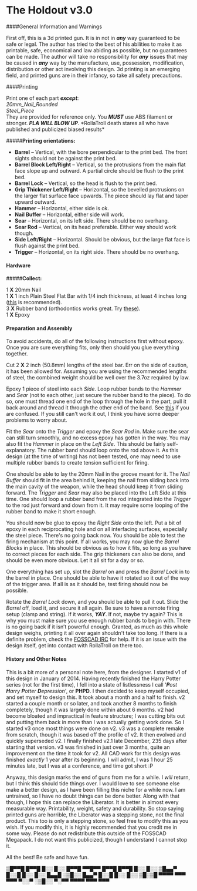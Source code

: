 # The Holdout v3.0

####General Information and Warnings

First off, this is a 3d printed gun. It is in not in ___any___ way guaranteed to be safe or legal. The author has tried to the best of his abilities to make it as printable, safe, economical and law abiding as possible, but no guarantees can be made. The author will take no responsibility for ___any___ issues that may be caused in ___any___ way by the manufacture, use, possession, modification, distribution or other act involving this design. 3d printing is an emerging field, and printed guns are in their infancy, so take all safety precautions.

####Printing

Print one of each part ***except***:  
_20mm\_Nail\_Rounded_  
_Steel\_Piece_  
They are provided for reference only.
You ___MUST___ use ABS filament or stronger. ___PLA WILL BLOW UP___.
\*RollaTroll death stares all who have published and publicized biased results\*

#####**Printing orientations:**  

* **Barrel** – Vertical, with the bore perpendicular to the print bed. The front sights should not be against the print bed.   
* **Barrel Block Left/Right** – Vertical, so the protrusions from the main flat face slope up and outward. A partial circle should be flush to the print bed.
* **Barrel Lock** – Vertical, so the head is flush to the print bed.
* **Grip Thickener Left/Right** – Horizontal, so the bevelled protrusions on the larger flat surface face upwards. The piece should lay flat and taper upward outward.
* **Hammer** – Horizontal, either side is ok.
* **Nail Buffer** – Horizontal, either side will work.
* **Sear** – Horizontal, on its left side. There should be no overhang.
* **Sear Rod** – Vertical, on its head preferable. Either way should work though.
* **Side Left/Right** – Horizontal. Should be obvious, but the large flat face is flush against the print bed.
* **Trigger** – Horizontal, on its right side. There should be no overhang.

#### Hardware

#####**Collect:**  

1 **X** 20mm Nail  
1 **X** 1 inch Plain Steel Flat Bar with 1/4 inch thickness, at least 4 inches long ([this](http://x0.no/ir7s "The Home Depot") is recommended).  
3 **X** Rubber band (orthodontics works great. Try [these](http://x0.no/irsu "Amazon")).  
1 **X** Epoxy

#### Preparation and Assembly

To avoid accidents, do all of the following instructions first without epoxy. Once you are sure everything fits, only then should you glue everything together.

Cut 2 **X** 2 inch (50.8mm) lengths of the steel bar. Err on the side of caution, it has been allowed for. Assuming you are using the recommended lengths of steel, the combined weight should be well over the 3.7oz required by law.

Epoxy 1 piece of steel into each _Side_. Loop rubber bands to the _Hammer_ and _Sear_ (not to each other, just secure the rubber band to the piece). To do so, one must thread one end of the loop through the hole in the part, pull it back around and thread it through the other end of the band. See [this](http://i.imgur.com/2Gqd23W.jpg "Imgur") if you are confused. If you still can't work it out, I think you have some deeper problems to worry about.

Fit the _Sear_ onto the _Trigger_ and epoxy the _Sear Rod_ in. Make sure the sear can still turn smoothly, and no excess epoxy has gotten in the way. You may also fit the _Hammer_ in place on the _Left Side_. This should be fairly self-explanatory. The rubber band should loop onto the rod above it. As this design (at the time of writing) has not been tested, one may need to use multiple rubber bands to create tension sufficient for firing.

One should be able to lay the 20mm Nail in the groove meant for it. The _Nail Buffer_ should fit in the area behind it, keeping the nail from sliding back into the main cavity of the weapon, while the head should keep it from sliding forward. The _Trigger_ and _Sear_ may also be placed into the Left Side at this time. One should loop a rubber band from the rod integrated into the _Trigger_ to the rod just forward and down from it. It may require some looping of the rubber band to make it short enough.

You should now be glue to epoxy the _Right Side_ onto the left. Put a bit of epoxy in each reciprocating hole and on all interfacing surfaces, especially the steel piece. There's no going back now. You should be able to test the firing mechanism at this point. If all works, you may now glue the _Barrel Blocks_ in place. This should be obvious as to how it fits, so long as you have to correct pieces for each side. The grip thickeners can also be done, and should be even more obvious. Let it all sit for a day or so.

One everything has set up, slot the _Barrel_ on and press the _Barrel Lock_ in to the barrel in place. One should be able to have it rotated so it out of the way of the trigger area. If all is as it should be, test firing should now be possible.

Rotate the _Barrel Lock_ down, and you should be able to pull it out. Slide the _Barrel_ off, load it, and secure it all again. Be sure to have a remote firing setup (clamp and string). If it works, ___YAY___. If not, maybe try again? This is why you must make sure you use enough rubber bands to begin with. There is no going back if it isn’t powerful enough. Granted, as much as this whole design weighs, printing it all over again shouldn't take too long. If there is a definite problem, check the [FOSSCAD IRC](http://webchat.oftc.net/?randomnick=0&channels=fosscad&prompt=1&uio=d4 "Webclient") for help. If it is an issue with the design itself, get into contact with RollaTroll on there too.

#### History and Other Notes

This is a bit more of a personal note here, from the designer.
I started v1 of this design in January of 2014. Having recently finished the Harry Potter series (not for the first time), I fell into a state of listlessness I call '_**P**ost **H**arry **P**otter **D**epression_', or **PHPD**. I then decided to keep myself occupied, and set myself to design this. It took about a month and a half to finish. v2 started a couple month or so later, and took another 8 months to finish completely, though it was largely done within about 6 months. v2 had become bloated and impractical in feature structure; I was cutting bits out and putting them back in more than I was actually getting work done. So I started v3 once most things were done on v2. v3 was a complete remake from scratch, though it was based off the profile of v2. It then evolved and quickly superseded v2. I finally finished v2.1 late December, 235 days after starting that version. v3 was finished in just over 3 months, quite an improvement on the time it took for v2. All CAD work for this design was finished _exactly_ 1 year after its beginning. I will admit, I was 1 hour 25 minutes late, but I was at a conference, and time got short :P

Anyway, this design marks the end of guns from me for a while. I _will_ return, but I think this should tide things over. I would love to see someone else make a better design, as I have been filling this niche for a while now. I am untrained, so I have no doubt things can be done better. Along with that though, I hope this can replace the Liberator. It is better in almost every measurable way. Printability, weight, safety and durability. So stop saying printed guns are horrible, the Liberator was a stepping stone, not the final product. This too is only a stepping stone, so feel free to modify this as you wish. If you modify this, it is highly recommended that you credit me in some way. Please do not redistribute this outside of the FOSSCAD Megapack. I do not want this publicized, though I understand I cannot stop it.

All the best! Be safe and have fun.

▒█▀▀█ █▀▀█ █░░ █░░ █▀▀█ ▀▀█▀▀ █▀▀█ █▀▀█ █░░ █░░ 
▒█▄▄▀ █░░█ █░░ █░░ █▄▄█ ░▒█░░ █▄▄▀ █░░█ █░░ █░░ 
▒█░▒█ ▀▀▀▀ ▀▀▀ ▀▀▀ ▀░░▀ ░▒█░░ ▀░▀▀ ▀▀▀▀ ▀▀▀ ▀▀▀ 

